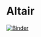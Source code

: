 # Altair

[![Binder](https://mybinder.org/badge_logo.svg)](https://mybinder.org/v2/gh/JTHayward/Altair/HEAD)
